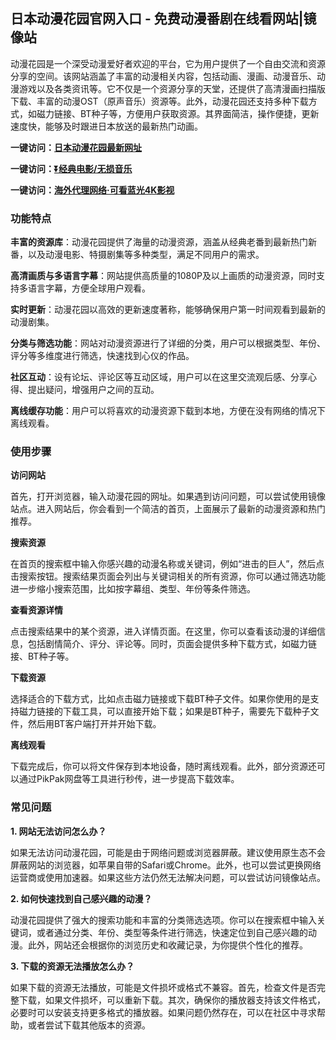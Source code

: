 <h2>日本动漫花园官网入口 - 免费动漫番剧在线看网站|镜像站</h2>
<p>动漫花园是一个深受动漫爱好者欢迎的平台，它为用户提供了一个自由交流和资源分享的空间。该网站涵盖了丰富的动漫相关内容，包括动画、漫画、动漫音乐、动漫游戏以及各类资讯等。它不仅是一个资源分享的天堂，还提供了高清漫画扫描版下载、丰富的动漫OST（原声音乐）资源等。此外，动漫花园还支持多种下载方式，如磁力链接、BT种子等，方便用户获取资源。其界面简洁，操作便捷，更新速度快，能够及时跟进日本放送的最新热门动画。</p>
<p><strong>一键访问：</strong><a href="https://www.imi123.cn/sites/5749.html" target="_blank"><strong>日本动漫花园最新网址</strong></a></p>
<p><strong>一键访问：</strong><a href="https://pan.quark.cn/s/0db22432c259" target="_blank"><strong>⏬经典电影/无损音乐</strong></a></p>
<p><strong>一键访问：</strong><a href="http://ip.harmonylink.net/share/e82025" target="_blank"><strong>海外代理网络·可看蓝光4K影视</strong></a></p>
<h3><strong>功能特点</strong></h3>
<p><strong>丰富的资源库</strong>：动漫花园提供了海量的动漫资源，涵盖从经典老番到最新热门新番，以及动漫电影、特摄剧集等多种类型，满足不同用户的需求。</p>
<p><strong>高清画质与多语言字幕</strong>：网站提供高质量的1080P及以上画质的动漫资源，同时支持多语言字幕，方便全球用户观看。</p>
<p><strong>实时更新</strong>：动漫花园以高效的更新速度著称，能够确保用户第一时间观看到最新的动漫剧集。</p>
<p><strong>分类与筛选功能</strong>：网站对动漫资源进行了详细的分类，用户可以根据类型、年份、评分等多维度进行筛选，快速找到心仪的作品。</p>
<p><strong>社区互动</strong>：设有论坛、评论区等互动区域，用户可以在这里交流观后感、分享心得、提出疑问，增强用户之间的互动。</p>
<p><strong>离线缓存功能</strong>：用户可以将喜欢的动漫资源下载到本地，方便在没有网络的情况下离线观看。</p>
<h3><strong>使用步骤</strong></h3>
<p><strong>访问网站</strong></p>
<p>首先，打开浏览器，输入动漫花园的网址。如果遇到访问问题，可以尝试使用镜像站点。进入网站后，你会看到一个简洁的首页，上面展示了最新的动漫资源和热门推荐。</p>
<p><strong>搜索资源</strong></p>
<p>在首页的搜索框中输入你感兴趣的动漫名称或关键词，例如“进击的巨人”，然后点击搜索按钮。搜索结果页面会列出与关键词相关的所有资源，你可以通过筛选功能进一步缩小搜索范围，比如按字幕组、类型、年份等条件筛选。</p>
<p><strong>查看资源详情</strong></p>
<p>点击搜索结果中的某个资源，进入详情页面。在这里，你可以查看该动漫的详细信息，包括剧情简介、评分、评论等。同时，页面会提供多种下载方式，如磁力链接、BT种子等。</p>
<p><strong>下载资源</strong></p>
<p>选择适合的下载方式，比如点击磁力链接或下载BT种子文件。如果你使用的是支持磁力链接的下载工具，可以直接开始下载；如果是BT种子，需要先下载种子文件，然后用BT客户端打开并开始下载。</p>
<p><strong>离线观看</strong></p>
<p>下载完成后，你可以将文件保存到本地设备，随时离线观看。此外，部分资源还可以通过PikPak网盘等工具进行秒传，进一步提高下载效率。</p>
<h3><strong>常见问题</strong></h3>
<p><strong>1. 网站无法访问怎么办？</strong></p>
<p>如果无法访问动漫花园，可能是由于网络问题或浏览器屏蔽。建议使用原生态不会屏蔽网站的浏览器，如苹果自带的Safari或Chrome。此外，也可以尝试更换网络运营商或使用加速器。如果这些方法仍然无法解决问题，可以尝试访问镜像站点。</p>
<p><strong>2. 如何快速找到自己感兴趣的动漫？</strong></p>
<p>动漫花园提供了强大的搜索功能和丰富的分类筛选选项。你可以在搜索框中输入关键词，或者通过分类、年份、类型等条件进行筛选，快速定位到自己感兴趣的动漫。此外，网站还会根据你的浏览历史和收藏记录，为你提供个性化的推荐。</p>
<p><strong>3. 下载的资源无法播放怎么办？</strong></p>
<p>如果下载的资源无法播放，可能是文件损坏或格式不兼容。首先，检查文件是否完整下载，如果文件损坏，可以重新下载。其次，确保你的播放器支持该文件格式，必要时可以安装支持更多格式的播放器。如果问题仍然存在，可以在社区中寻求帮助，或者尝试下载其他版本的资源。</p>
